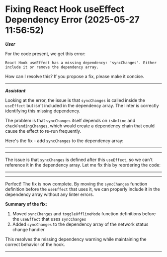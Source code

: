 <!-- Generated by SpecStory -->

# Fixing React Hook useEffect Dependency Error (2025-05-27 11:56:52)

_**User**_

For the code present, we get this error:
```
React Hook useEffect has a missing dependency: 'syncChanges'. Either include it or remove the dependency array.
```
How can I resolve this? If you propose a fix, please make it concise.

---

_**Assistant**_

Looking at the error, the issue is that `syncChanges` is called inside the `useEffect` but isn't included in the dependency array. The linter is correctly identifying this missing dependency.

The problem is that `syncChanges` itself depends on `isOnline` and `checkPendingChanges`, which would create a dependency chain that could cause the effect to re-run frequently.

Here's the fix - add `syncChanges` to the dependency array:

---



---

The issue is that `syncChanges` is defined after this `useEffect`, so we can't reference it in the dependency array. Let me fix this by reordering the code:

---



---

Perfect! The fix is now complete. By moving the `syncChanges` function definition before the `useEffect` that uses it, we can properly include it in the dependency array without any linter errors.

**Summary of the fix:**
1. Moved `syncChanges` and `toggleOfflineMode` function definitions before the `useEffect` that uses `syncChanges`
2. Added `syncChanges` to the dependency array of the network status change handler

This resolves the missing dependency warning while maintaining the correct behavior of the hook.

---


